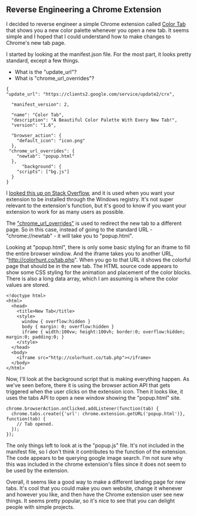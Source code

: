 ## Reverse Engineering a Chrome Extension

I decided to reverse engineer a simple Chrome extension called [Color Tab](https://chrome.google.com/webstore/detail/color-tab/hchlgfaicmddilenlflajnmomalehbom?hl=en) that shows you a new color palette whenever you open a new tab. It seems simple and I hoped that I could understand how to make changes to Chrome's new tab page.  

I started by looking at the manifest.json file. For the most part, it looks pretty standard, except a few things.

* What is the "update_url"?
* What is "chrome_url_overrides"?

```
{
"update_url": "https://clients2.google.com/service/update2/crx",

  "manifest_version": 2,

  "name": "Color Tab",
  "description": "A Beautiful Color Palette With Every New Tab!",
  "version": "1.6",

  "browser_action": {
    "default_icon": "icon.png"
  },
 "chrome_url_overrides": {
    "newtab": "popup.html"
  },
      "background": {
    "scripts": ["bg.js"]
  }
}
```

I [looked this up on Stack Overflow](https://stackoverflow.com/questions/22735525/install-chrome-extension-through-windows-registry), and it is used when you want your extension to be installed through the Windows registry. It's not super relevant to the extension's function, but it's good to know if you want your extension to work for as many users as possible.

The ["chrome_url_overrides"](https://developer.chrome.com/extensions/override) is used to redirect the new tab to a different page. So in this case, instead of going to the standard URL - "chrome://newtab" - it will take you to "popup.html".

Looking at "popup.html", there is only some basic styling for an iframe to fill the entire browser window. And the iframe takes you to another URL, "http://colorhunt.co/tab.php". When you go to that URL it shows the colorful page that should be in the new tab. The HTML source code appears to show some CSS styling for the animation and placement of the color blocks. There is also a long data array, which I am assuming is where the color values are stored.

```
<!doctype html>
<html>
  <head>
    <title>New Tab</title>
    <style>
      window { overflow:hidden }
      body { margin: 0; overflow:hidden }
      iframe { width:100vw; height:100vh; border:0; overflow:hidden; margin:0; padding:0; }
    </style>
  </head>
  <body>
    <iframe src="http://colorhunt.co/tab.php"></iframe>
  </body>
</html>
```

Now, I'll look at the background script that is making everything happen. As we've seen before, there it is using the browser action API that gets triggered when the user clicks on the extension icon. Then it looks like, it uses the tabs API to open a new window showing the "popup.html" site.

```
chrome.browserAction.onClicked.addListener(function(tab) {
  chrome.tabs.create({'url': chrome.extension.getURL('popup.html')}, function(tab) {
    // Tab opened.
  });
});

```

The only things left to look at is the "popup.js" file. It's not included in the manifest file, so I don't think it contributes to the function of the extension. The code appears to be querying google image search. I'm not sure why this was included in the chrome extension's files since it does not seem to be used by the extension.

Overall, it seems like a good way to make a different landing page for new tabs. It's cool that you could make you own website, change it whenever and however you like, and then have the Chrome extension user see new things. It seems pretty popular, so it's nice to see that you can delight people with simple projects.
